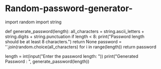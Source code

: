 # Random-password-generator-
import random
import string

def generate_password(length):
    all_characters = string.ascii_letters + string.digits + string.punctuation
    if length < 8:
        print("Password length should be at least 8 characters.")
        return None
    password = ''.join(random.choice(all_characters) for i in range(length))
    return password

length = int(input("Enter the password length: "))
print("Generated Password : ", generate_password(length))
